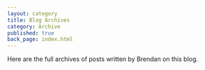 ```yaml
---
layout: category
title: Blog Archives
category: Archive
published: true
back_page: index.html
---
```


Here are the full archives of posts written by Brendan on this blog.
